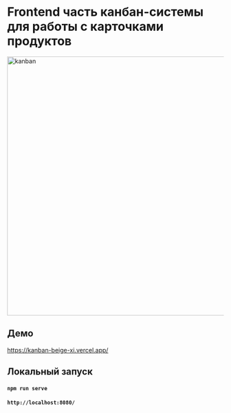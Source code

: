#  Frontend часть канбан-системы для работы с карточками продуктов

<img width="603" alt="kanban" src="https://github.com/DieReiterin/kanban/tree/main/src/assets/kanban__draft.png">


## Демо
https://kanban-beige-xi.vercel.app/

## Локальный запуск
#### `npm run serve`
#### `http://localhost:8080/`
